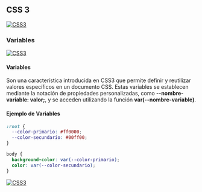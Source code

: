 ## CSS 3
[![CSS3](https://img.shields.io/badge/CSS3-196FB4?style=for-the-badge&logo=CSS3&logoColor=white&labelColor=101010)](https://github.com/Alberto-mt/HTML5_CSS3/blob/main/Apuntes/CSS3/index.md)

### Variables
[![CSS3](https://img.shields.io/badge/Variables-44c04c?style=for-the-badge&logo=CSS3&logoColor=white&labelColor=101010)](https://github.com/Alberto-mt/HTML5_CSS3/blob/main/Apuntes/CSS3/categories/Variables.md)

#### Variables
Son una característica introducida en CSS3 que permite definir y reutilizar valores específicos en un documento CSS. Estas variables se establecen mediante la notación de propiedades personalizadas, como **--nombre-variable: valor;**, y se acceden utilizando la función **var(--nombre-variable)**.

#### Ejemplo de Variables
```css
:root {
  --color-primario: #ff0000;
  --color-secundario: #00ff00;
}

body {
  background-color: var(--color-primario);
  color: var(--color-secundario);
}
```

[![CSS3](https://img.shields.io/badge/Variables-44c04c?style=for-the-badge&label=&#9650;&logoColor=white&labelColor=101010)](https://github.com/Alberto-mt/HTML5_CSS3/blob/main/Apuntes/CSS3/categories/Variables.md)
